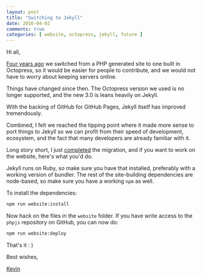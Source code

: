 ```yaml
---
layout: post
title: "Switching to Jekyll"
date: 2016-04-02
comments: true
categories: [ website, octopress, jekyll, future ]
---
```


Hi all,

[Four years ago](http://phpjs.org/blog/2012/09/26/new-site/) we switched from a PHP generated site to 
one built in Octopress, so it would be easier for people to contribute, and we would not have to worry
about keeping servers online.

Things have changed since then. The Octopress version we used is no longer supported, and the new
3.0 is leans heavily on Jekyll.

With the backing of GitHub for GitHub Pages, Jekyll itself has improved tremendously. 

Combined, I felt we reached the tipping point where it made more sense to port things to Jekyll
so we can profit from their speed of development, ecosystem, and the fact that many developers
are already familiar with it.

Long story short, I just [completed](https://github.com/kvz/phpjs/pull/284) the migration, and if you want to work on the website, here's
what you'd do.

Jekyll runs on Ruby, so make sure you have that installed, preferably with a working version of bundler. The rest of the site-building dependencies are node-based, so make sure you have a working `npm` as well.

To install the dependencies:

```bash
npm run website:install
```

Now hack on the files in the `website` folder. If you have write access to the `phpjs` repository on GitHub, you can now do:

```bash
npm run website:deploy
```

That's it : )

Best wishes,

[Kevin](http://twitter.com/kvz)
